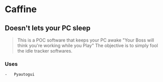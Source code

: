 # Caffine
## Doesn't lets your PC sleep

> This is a POC software that keeps your PC awake
> "Your Boss will think you're working while you Play"
> The objective is to simply fool the idle tracker softwares.

### Uses
    -   Pyautogui